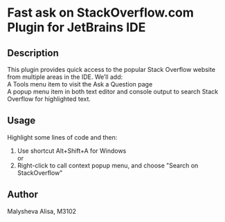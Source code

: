 # Fast ask on StackOverflow.com Plugin for JetBrains IDE  
## Description  
This plugin provides quick access to the popular Stack Overflow website from multiple areas in the IDE. We’ll add:  
A Tools menu item to visit the Ask a Question page  
A popup menu item in both text editor and console output to search Stack Overflow for highlighted text.  
## Usage  
Highlight some lines of code and then:  
1. Use shortcut Alt+Shift+A for Windows  
   or  
2. Right-click to call context popup menu, and choose "Search on StackOverflow"
## Author
Malysheva Alisa, M3102 
